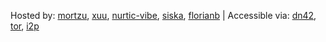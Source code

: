 Hosted by: [mortzu](mailto:me@mortzu.de), [xuu](mailto:xuu@sour.is), [nurtic-vibe](mailto:nurtic-vibe@grmml.eu), [siska](mailto:siska@nixnodes.net), [florianb](mailto:info@florianb.co) | Accessible via: [dn42](http://wiki.dn42), [tor](http://jsptropkiix3ki5u.onion), [i2p](http://beb6v2i4jevo72vvnx6segsk4zv3pu3prbwcfuta3bzrcv7boy2q.b32.i2p/)